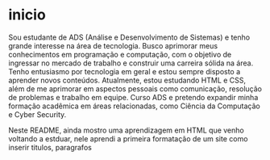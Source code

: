 # inicio
Sou estudante de ADS (Análise e Desenvolvimento de Sistemas) e tenho grande interesse na área de tecnologia. Busco aprimorar meus conhecimentos em programação e computação, com o objetivo de ingressar no mercado de trabalho e construir uma carreira sólida na área. Tenho entusiasmo por tecnologia em geral e estou sempre disposto a aprender novos conteúdos. Atualmente, estou estudando HTML e CSS, além de me aprimorar em aspectos pessoais como comunicação, resolução de problemas e trabalho em equipe. Curso ADS e pretendo expandir minha formação acadêmica em áreas relacionadas, como Ciência da Computação e Cyber Security.



Neste README, ainda mostro uma aprendizagem em HTML que venho voltando a estduar, nele aprendi a primeira formatação de um site como inserir titulos, paragrafos
